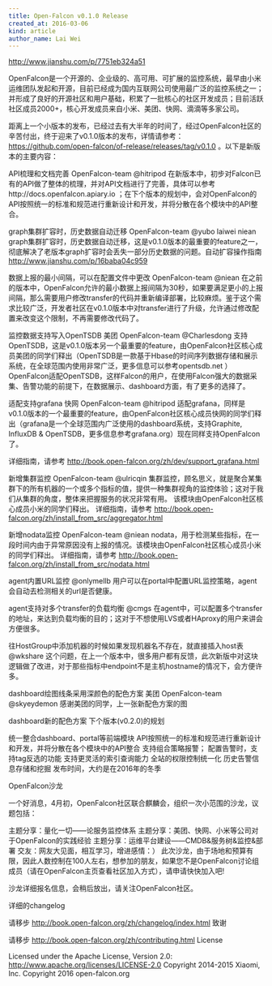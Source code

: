 ```yaml
---
title: Open-Falcon v0.1.0 Release
created_at: 2016-03-06
kind: article
author_name: Lai Wei
---
```


http://www.jianshu.com/p/7751eb324a51

OpenFalcon是一个开源的、企业级的、高可用、可扩展的监控系统，最早由小米运维团队发起和开源，目前已经成为国内互联网公司使用最广泛的监控系统之一；并形成了良好的开源社区和用户基础，积累了一批核心的社区开发成员；目前活跃社区成员2000+，核心开发成员来自小米、美团、快网、滴滴等多家公司。

距离上一个小版本的发布，已经过去有大半年的时间了，经过OpenFalcon社区的辛苦付出，终于迎来了v0.1.0版本的发布，详情请参考：https://github.com/open-falcon/of-release/releases/tag/v0.1.0 。以下是新版本的主要内容：

API梳理和文档完善  OpenFalcon-team @hitripod
在新版本中，初步对Falcon已有的API做了整体的梳理，并对API文档进行了完善，具体可以参考http://docs.openfalcon.apiary.io ；在下个版本的规划中，会对OpenFalcon的API按照统一的标准和规范进行重新设计和开发，并将分散在各个模块中的API整合。

graph集群扩容时，历史数据自动迁移 OpenFalcon-team @yubo laiwei niean
graph集群扩容时，历史数据自动迁移，这是v0.1.0版本的最重要的feature之一，彻底解决了老版本graph扩容时会丢失一部分历史数据的问题。自动扩容操作指南 http://www.jianshu.com/p/16baba04c959

数据上报的最小间隔，可以在配置文件中更改 OpenFalcon-team @niean
在之前的版本中，OpenFalcon允许的最小数据上报间隔为30秒，如果要满足更小的上报间隔，那么需要用户修改transfer的代码并重新编译部署，比较麻烦。鉴于这个需求比较广泛，开发者社区在v0.1.0版本中对transfer进行了升级，允许通过修改配置来改变这个限制，不再需要修改代码了。

监控数据支持写入OpenTSDB 美团 OpenFalcon-team @Charlesdong
支持OpenTSDB，这是v0.1.0版本另一个最重要的feature，由OpenFalcon社区核心成员美团的同学们释出（OpenTSDB是一款基于Hbase的时间序列数据存储和展示系统，在全球范围内使用非常广泛，更多信息可以参考opentsdb.net ）OpenFalcon适配OpenTSDB，这样Falcon的用户，在使用Falcon强大的数据采集、告警功能的前提下，在数据展示、dashboard方面，有了更多的选择了。

适配支持grafana 快网 OpenFalcon-team @hitripod
适配grafana，同样是v0.1.0版本的一个最重要的feature，由OpenFalcon社区核心成员快网的同学们释出（grafana是一个全球范围内广泛使用的dashboard系统，支持Graphite, InfluxDB & OpenTSDB，更多信息参考grafana.org）现在同样支持OpenFalcon了。

详细指南，请参考 http://book.open-falcon.org/zh/dev/support_grafana.html

新增集群监控 OpenFalcon-team @ulricqin
集群监控，顾名思义，就是聚合某集群下的所有机器的一个或多个指标的值，提供一种集群视角的监控体验；这对于我们从集群的角度，整体来把握服务的状况非常有用。 该模块由OpenFalcon社区核心成员小米的同学们释出。 详细指南，请参考 http://book.open-falcon.org/zh/install_from_src/aggregator.html

新增nodata监控 OpenFalcon-team @niean
nodata，用于检测某些指标，在一段时间内由于异常原因没有上报的情况。该模块由OpenFalcon社区核心成员小米的同学们释出。 详细指南，请参考 http://book.open-falcon.org/zh/install_from_src/nodata.html

agent内置URL监控 @onlymellb
用户可以在portal中配置URL监控策略，agent会自动去检测相关的url是否健康。

agent支持对多个transfer的负载均衡 @cmgs
在agent中，可以配置多个transfer的地址，来达到负载均衡的目的；这对于不想使用LVS或者HAproxy的用户来讲会方便很多。

往HostGroup中添加机器的时候如果发现机器名不存在，就直接插入host表 @wkshare
这个问题，在上一个版本中，很多用户都有反馈，此次新版中对这块逻辑做了改进，对于那些指标中endpoint不是主机hostname的情况下，会方便许多。

dashboard绘图线条采用深颜色的配色方案 美团 OpenFalcon-team @skyeydemon
感谢美团的同学，上一张新配色方案的图


dashboard新的配色方案
下个版本(v0.2.0)的规划

统一整合dashboard、portal等前端模块
API按照统一的标准和规范进行重新设计和开发，并将分散在各个模块中的API整合
支持组合策略报警； 配置告警时，支持tag反选的功能
支持更灵活的索引查询能力
全站的权限控制统一化
历史告警信息存储和挖掘
发布时间，大约是在2016年的冬季

OpenFalcon沙龙

一个好消息，4月初，OpenFalcon社区联合麒麟会，组织一次小范围的沙龙，议题包括：

主题分享：量化一切——论服务监控体系
主题分享：美团、快网、小米等公司对于OpenFalcon的实践经验
主题分享：运维平台建设——CMDB&服务树&监控&部署
交友：网友大见面，相互学习，增进感情：）
此次沙龙，由于场地和预算有限，因此人数控制在100人左右，想参加的朋友，如果您不是OpenFalcon讨论组成员（请在OpenFalcon主页查看社区加入方式），请申请快快加入吧!

沙龙详细报名信息，会稍后放出，请关注OpenFalcon社区。

详细的changelog

请移步 http://book.open-falcon.org/zh/changelog/index.html
致谢

请移步 http://book.open-falcon.org/zh/contributing.html
License

Licensed under the Apache License, Version 2.0: http://www.apache.org/licenses/LICENSE-2.0
Copyright 2014-2015 Xiaomi, Inc.
Copyright 2016 open-falcon.org
